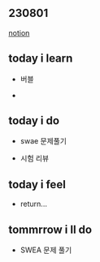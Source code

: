 ## 230801

[notion](https://glib-glitter-8ce.notion.site/SSAFY-Day-20-2-b9721a3338c74178ab4ebe9c0b0fb40c?pvs=4)

## today i learn

- 버블

- 

## today i do

- swae 문제풀기

- 시험 리뷰
  
## today i feel

- return...
  
## tommrrow i ll do

- SWEA 문제 풀기
